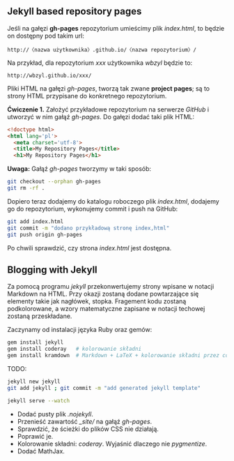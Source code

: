 ## Jekyll based repository pages

Jeśli na gałęzi **gh-pages** repozytorium umieścimy plik *index.html*,
to będzie on dostępny pod takim url:

    http://〈nazwa użytkownika〉.github.io/〈nazwa repozytorium〉/

Na przykład, dla repozytorium *xxx* użytkownika *wbzyl*
będzie to:

    http://wbzyl.github.io/xxx/

Pliki HTML na gałęzi *gh-pages*, tworzą tak zwane **project pages**;
są to strony HTML przypisane do konkretnego repozytorium.

**Ćwiczenie 1.** Założyć przykładowe repozytorium
na serwerze *GitHub* i utworzyć w nim gałąź *gh-pages*.
Do gałęzi dodać taki plik HTML:

```html
<!doctype html>
<html lang='pl'>
  <meta charset='utf-8'>
  <title>My Repository Pages</title>
  <h1>My Repository Pages</h1>
```
**Uwaga:** Gałąź *gh-pages* tworzymy w taki sposób:

```sh
git checkout --orphan gh-pages
git rm -rf .
```

Dopiero teraz dodajemy do katalogu roboczego plik *index.html*,
dodajemy go do repozytorium, wykonujemy commit i push na GitHub:

```sh
git add index.html
git commit -m "dodano przykładową stronę index,html"
git push origin gh-pages
```

Po chwili sprawdzić, czy strona *index.html* jest dostępna.


## Blogging with Jekyll

Za pomocą programu *jekyll* przekonwertujemy strony wpisane w notacji
Markdown na HTML. Przy okazji zostaną dodane powtarzające się elementy
takie jak nagłówek, stopka. Fragement kodu zostaną podkolorowane,
a wzory matematyczne zapisane w notacji techowej zostaną przeskładane.

Zaczynamy od instalacji języka Ruby oraz gemów:

```sh
gem install jekyll
gem install coderay   # kolorowanie składni
gem install kramdown  # Markdown + LaTeX + kolorowanie składni przez coderay
```

TODO:

```sh
jekyll new jekyll
git add jekyll ; git commit -m "add generated jekyll template"

jekyll serve --watch
```

* Dodać pusty plik *.nojekyll*.
* Przenieść zawartość *_site/* na gałąź *gh-pages*.
* Sprawdzić, że ścieżki do plików CSS nie działają.
* Poprawić je.
* Kolorowanie składni: *coderay*. Wyjaśnić dlaczego nie *pygmentize*.
* Dodać MathJax.
